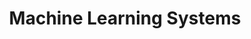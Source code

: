---
layout: default
title: Machine Learning Systems
nav_order: 1
has_children: true
permalink: /mlsystems/
---